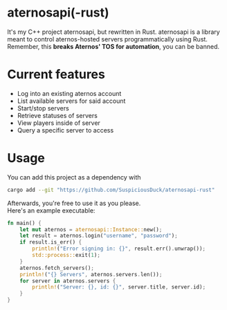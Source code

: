 # aternosapi(-rust)
It's my C++ project aternosapi, but rewritten in Rust. aternosapi is a library meant to control aternos-hosted servers programmatically using Rust. Remember, this **breaks Aternos' TOS for automation**, you can be banned.
# Current features
* Log into an existing aternos account
* List available servers for said account
* Start/stop servers
* Retrieve statuses of servers
* View players inside of server
* Query a specific server to access
# Usage
You can add this project as a dependency with
```bash
cargo add --git "https://github.com/SuspiciousDuck/aternosapi-rust"
```
Afterwards, you're free to use it as you please. <br>
Here's an example executable:
```rust
fn main() {
    let mut aternos = aternosapi::Instance::new();
    let result = aternos.login("username", "password");
    if result.is_err() {
        println!("Error signing in: {}", result.err().unwrap());
        std::process::exit(1);
    }
    aternos.fetch_servers();
    println!("{} Servers", aternos.servers.len());
    for server in aternos.servers {
        println!("Server: {}, id: {}", server.title, server.id);
    }
}
```